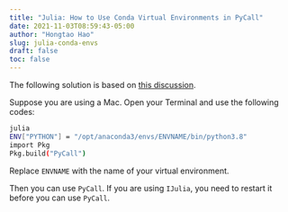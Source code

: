 ```yaml
---
title: "Julia: How to Use Conda Virtual Environments in PyCall"
date: 2021-11-03T08:59:43-05:00
author: "Hongtao Hao"
slug: julia-conda-envs
draft: false
toc: false
---
```


The following solution is based on [this discussion](https://discourse.julialang.org/t/pycall-issues-possible-to-choose-conda-environment-as-path/54481).

Suppose you are using a Mac. Open your Terminal and use the following codes:

```bash
julia 
ENV["PYTHON"] = "/opt/anaconda3/envs/ENVNAME/bin/python3.8"
import Pkg
Pkg.build("PyCall")
```

Replace `ENVNAME` with the name of your virtual environment. 

Then you can use `PyCall`. If you are using `IJulia`, you need to restart it before you can use `PyCall`. 

